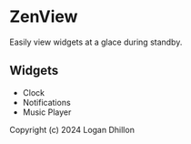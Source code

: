# ZenView

Easily view widgets at a glace during standby.

## Widgets

- Clock
- Notifications
- Music Player

Copyright (c) 2024 Logan Dhillon
